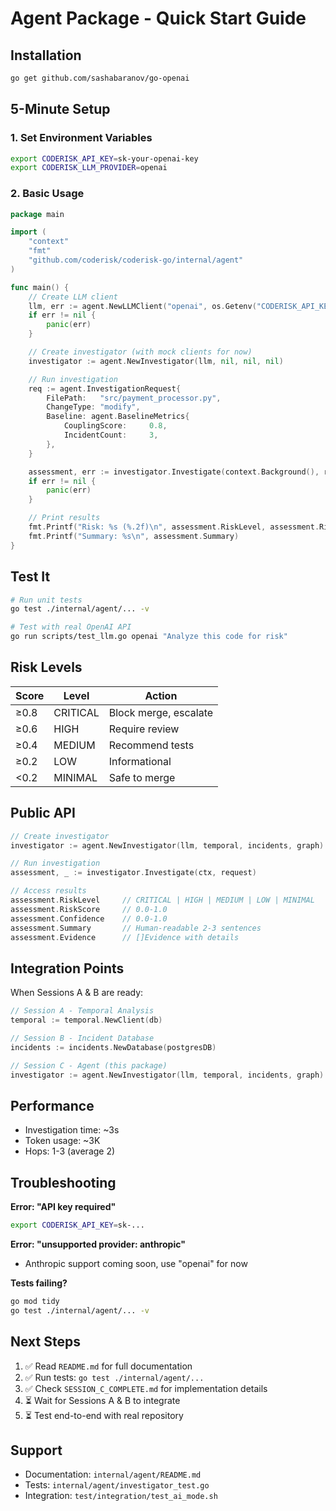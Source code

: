 # Agent Package - Quick Start Guide

## Installation

```bash
go get github.com/sashabaranov/go-openai
```

## 5-Minute Setup

### 1. Set Environment Variables

```bash
export CODERISK_API_KEY=sk-your-openai-key
export CODERISK_LLM_PROVIDER=openai
```

### 2. Basic Usage

```go
package main

import (
    "context"
    "fmt"
    "github.com/coderisk/coderisk-go/internal/agent"
)

func main() {
    // Create LLM client
    llm, err := agent.NewLLMClient("openai", os.Getenv("CODERISK_API_KEY"))
    if err != nil {
        panic(err)
    }

    // Create investigator (with mock clients for now)
    investigator := agent.NewInvestigator(llm, nil, nil, nil)

    // Run investigation
    req := agent.InvestigationRequest{
        FilePath:   "src/payment_processor.py",
        ChangeType: "modify",
        Baseline: agent.BaselineMetrics{
            CouplingScore:     0.8,
            IncidentCount:     3,
        },
    }

    assessment, err := investigator.Investigate(context.Background(), req)
    if err != nil {
        panic(err)
    }

    // Print results
    fmt.Printf("Risk: %s (%.2f)\n", assessment.RiskLevel, assessment.RiskScore)
    fmt.Printf("Summary: %s\n", assessment.Summary)
}
```

## Test It

```bash
# Run unit tests
go test ./internal/agent/... -v

# Test with real OpenAI API
go run scripts/test_llm.go openai "Analyze this code for risk"
```

## Risk Levels

| Score | Level    | Action                  |
|-------|----------|-------------------------|
| ≥0.8  | CRITICAL | Block merge, escalate   |
| ≥0.6  | HIGH     | Require review          |
| ≥0.4  | MEDIUM   | Recommend tests         |
| ≥0.2  | LOW      | Informational           |
| <0.2  | MINIMAL  | Safe to merge           |

## Public API

```go
// Create investigator
investigator := agent.NewInvestigator(llm, temporal, incidents, graph)

// Run investigation
assessment, _ := investigator.Investigate(ctx, request)

// Access results
assessment.RiskLevel     // CRITICAL | HIGH | MEDIUM | LOW | MINIMAL
assessment.RiskScore     // 0.0-1.0
assessment.Confidence    // 0.0-1.0
assessment.Summary       // Human-readable 2-3 sentences
assessment.Evidence      // []Evidence with details
```

## Integration Points

When Sessions A & B are ready:

```go
// Session A - Temporal Analysis
temporal := temporal.NewClient(db)

// Session B - Incident Database
incidents := incidents.NewDatabase(postgresDB)

// Session C - Agent (this package)
investigator := agent.NewInvestigator(llm, temporal, incidents, graph)
```

## Performance

- Investigation time: ~3s
- Token usage: ~3K
- Hops: 1-3 (average 2)

## Troubleshooting

**Error: "API key required"**
```bash
export CODERISK_API_KEY=sk-...
```

**Error: "unsupported provider: anthropic"**
- Anthropic support coming soon, use "openai" for now

**Tests failing?**
```bash
go mod tidy
go test ./internal/agent/... -v
```

## Next Steps

1. ✅ Read `README.md` for full documentation
2. ✅ Run tests: `go test ./internal/agent/...`
3. ✅ Check `SESSION_C_COMPLETE.md` for implementation details
4. ⏳ Wait for Sessions A & B to integrate
5. ⏳ Test end-to-end with real repository

## Support

- Documentation: `internal/agent/README.md`
- Tests: `internal/agent/investigator_test.go`
- Integration: `test/integration/test_ai_mode.sh`
